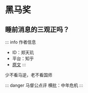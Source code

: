 # 黑马奖

## 睡前消息的三观正吗？

::: info 作者信息
- ID：郑天玑
- 平台：知乎
- [原文](https://www.zhihu.com/question/393729991/answer/2616291455)
:::

少不看马逆，老不看国师

::: danger 马督公点评
横批：中年危机
:::

